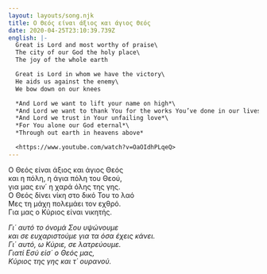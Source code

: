 ```yaml
---
layout: layouts/song.njk
title: Ο Θεός είναι άξιος και άγιος Θεός
date: 2020-04-25T23:10:39.739Z
english: |-
  Great is Lord and most worthy of praise\
  The city of our God the holy place\
  The joy of the whole earth

  Great is Lord in whom we have the victory\
  He aids us against the enemy\
  We bow down on our knees

  *And Lord we want to lift your name on high*\
  *And Lord we want to thank You for the works You’ve done in our lives*\
  *And Lord we trust in Your unfailing love*\
  *For You alone our God eternal*\
  *Through out earth in heavens above*

  <https://www.youtube.com/watch?v=OaOIdhPLqeQ>
---
```

Ο Θεός είναι άξιος και άγιος Θεός\
και η πόλη, η άγια πόλη του Θεού,\
για μας ειν΄ η χαρά όλης της γης.\
Ο Θεός δίνει νίκη στο δικό Του το λαό\
Μες τη μάχη πολεμάει τον εχθρό.\
Για μας ο Κύριος είναι νικητής.

*Γι΄ αυτό το όνομά Σου υψώνουμε\
και σε ευχαριστούμε για τα όσα έχεις κάνει.\
Γι΄ αυτό, ω Κύριε, σε λατρεύουμε.\
Γιατί Εσύ είσ΄ ο Θεός μας,\
Κύριος της γης και τ΄ ουρανού.*